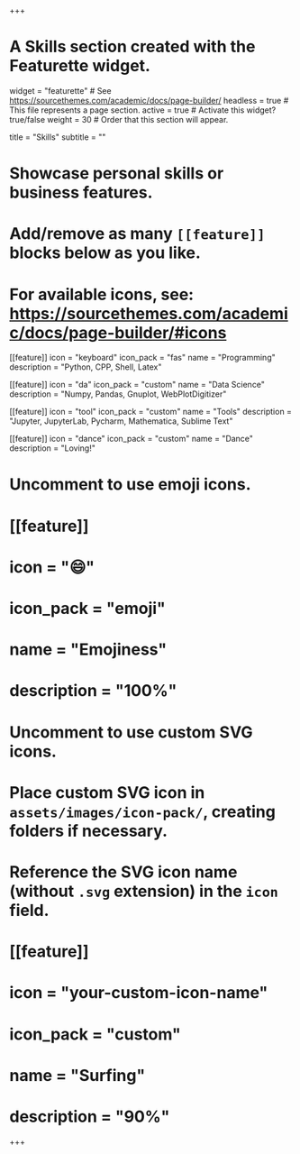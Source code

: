 +++
# A Skills section created with the Featurette widget.
widget = "featurette"  # See https://sourcethemes.com/academic/docs/page-builder/
headless = true  # This file represents a page section.
active = true  # Activate this widget? true/false
weight = 30  # Order that this section will appear.

title = "Skills"
subtitle = ""

# Showcase personal skills or business features.
# 
# Add/remove as many `[[feature]]` blocks below as you like.
# 
# For available icons, see: https://sourcethemes.com/academic/docs/page-builder/#icons

[[feature]]
  icon = "keyboard"
  icon_pack = "fas"
  name = "Programming"
  description = "Python, CPP, Shell, Latex"
  
[[feature]]
  icon = "da"
  icon_pack = "custom"
  name = "Data Science"
  description = "Numpy, Pandas, Gnuplot, WebPlotDigitizer"  
  
[[feature]]
  icon = "tool"
  icon_pack = "custom"
  name = "Tools"
  description = "Jupyter, JupyterLab, Pycharm, Mathematica, Sublime Text"

[[feature]]
  icon = "dance"
  icon_pack = "custom"
  name = "Dance"
  description = "Loving!"

# Uncomment to use emoji icons.
# [[feature]]
#  icon = ":smile:"
#  icon_pack = "emoji"
#  name = "Emojiness"
#  description = "100%"  

# Uncomment to use custom SVG icons.
# Place custom SVG icon in `assets/images/icon-pack/`, creating folders if necessary.
# Reference the SVG icon name (without `.svg` extension) in the `icon` field.
# [[feature]]
#  icon = "your-custom-icon-name"
#  icon_pack = "custom"
#  name = "Surfing"
#  description = "90%"

+++
